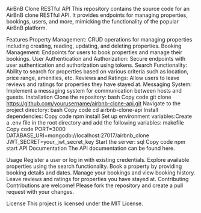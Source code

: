 AirBnB Clone RESTful API
This repository contains the source code for an AirBnB clone RESTful API. It provides endpoints for managing properties, bookings, users, and more, mimicking the functionality of the popular AirBnB platform.

Features
Property Management: CRUD operations for managing properties including creating, reading, updating, and deleting properties.
Booking Management: Endpoints for users to book properties and manage their bookings.
User Authentication and Authorization: Secure endpoints with user authentication and authorization using tokens.
Search Functionality: Ability to search for properties based on various criteria such as location, price range, amenities, etc.
Reviews and Ratings: Allow users to leave reviews and ratings for properties they have stayed at.
Messaging System: Implement a messaging system for communication between hosts and guests.
Installation
Clone the repository:
bash
Copy code
git clone https://github.com/yourusername/airbnb-clone-api.git
Navigate to the project directory:
bash
Copy code
cd airbnb-clone-api
Install dependencies:
Copy code
npm install
Set up environment variables:Create a .env file in the root directory and add the following variables:
makefile
Copy code
PORT=3000
DATABASE_URI=mongodb://localhost:27017/airbnb_clone
JWT_SECRET=your_jwt_secret_key
Start the server:
sql
Copy code
npm start
API Documentation
The API documentation can be found here.

Usage
Register a user or log in with existing credentials.
Explore available properties using the search functionality.
Book a property by providing booking details and dates.
Manage your bookings and view booking history.
Leave reviews and ratings for properties you have stayed at.
Contributing
Contributions are welcome! Please fork the repository and create a pull request with your changes.

License
This project is licensed under the MIT License.
